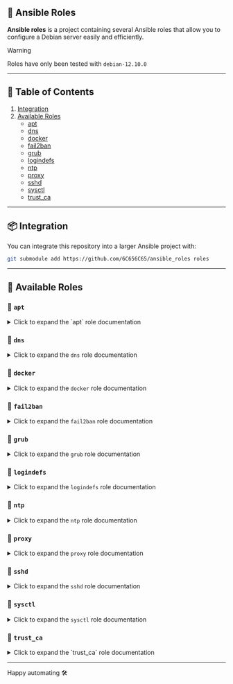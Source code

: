 ## 🚀 Ansible Roles

**Ansible roles** is a project containing several Ansible roles that allow you to configure a Debian server easily and efficiently.

> [!WARNING]
> Roles have only been tested with `debian-12.10.0`

---

## 📑 Table of Contents

1. [Integration](#-integration)
2. [Available Roles](#-available-roles)
   - [apt](#-apt)
   - [dns](#-dns)
   - [docker](#-docker)
   - [fail2ban](#-fail2ban)
   - [grub](#-grub)
   - [logindefs](#-logindefs)
   - [ntp](#-ntp)
   - [proxy](#-proxy)
   - [sshd](#-sshd)
   - [sysctl](#-sysctl)
   - [trust_ca](#-trust_ca)

---

## 📦 Integration

You can integrate this repository into a larger Ansible project with:

```bash
git submodule add https://github.com/6C656C65/ansible_roles roles
```

---

## 🔧 Available Roles

### 📄 `apt`

<details>
<summary>Click to expand the `apt` role documentation</summary>

Manages the installation and update of system packages using `apt`.

**✅ Features**

- Updates the `apt` package cache to ensure the latest package information.
- Upgrades all installed packages to the latest version.
- Installs a predefined set of system packages.
- Purges old packages that are no longer needed.

**📁 Structure**

```text
apt/
├── defaults/
│   └── main.yml
├── handlers/
│   └── main.yml
├── tasks/
│   └── main.yml
```

**⚙️ Defaults (`defaults/main.yml`)**

```yaml
packages_to_install:
  - "ntp"
  - "openssh-server"
  - "ca-certificates"
```

- `packages_to_install`: List of packages to be installed on the system. You can add additional packages to this list as needed.

**📋 Tasks**

- **Update apt package cache**: Updates the local package cache to ensure that the latest package versions are available.
- **Upgrade all packages**: Upgrades all installed packages to the latest version available.
- **Install required system packages**: Installs the packages specified in `packages_to_install`. This includes essential packages such as NTP, OpenSSH, and CA certificates.
  - This task triggers the handler `Purge old packages` to clean up obsolete packages after installation.

**🔁 Handlers**

- **Purge old packages**: Removes packages that are no longer needed (those marked for removal) by purging them from the system.

</details>

### 📄 `dns`

<details>
<summary>Click to expand the <code>dns</code> role documentation</summary>

Configures the DNS settings for the system, including the domain, search domains, and nameservers.

**✅ Features**

- Configures the `/etc/resolv.conf` file with domain, search, and nameserver settings.
- Restarts the networking service after DNS configuration changes.

**📁 Structure**

```text
dns/
├── defaults/
│   └── main.yml
├── handlers/
│   └── main.yml
├── tasks/
│   └── main.yml
```

**⚙️ Defaults (`defaults/main.yml`)**

```yaml
domain: local
search: local
nameserver: 10.0.0.254
```

- `domain`: The default DNS domain name.
- `search`: The domain search list.
- `nameserver`: The IP address of the DNS server.

**📋 Tasks**

- Copies the DNS configuration to `/etc/resolv.conf` with the values specified in `defaults/main.yml`.
- Notifies the `Restart networking service` handler to apply the changes.

**🔁 Handlers**

- `Restart networking service`: Restarts the networking service to apply the new DNS settings.

</details>

### 📄 `docker`

<details>
<summary>Click to expand the <code>docker</code> role documentation</summary>

Installs Docker and Docker Compose, configures proxy settings, and manages user access.

**✅ Features**

- Installs Docker and Docker Compose packages.
- Adds specified users to the `docker` group.
- Configures system-wide Docker proxy settings via systemd drop-in.
- Reloads systemd and restarts Docker when proxy settings change.

**📁 Structure**

```text
docker/
├── defaults/
│   └── main.yml
├── handlers/
│   └── main.yml
├── tasks/
│   └── main.yml
├── templates/
│   └── override.conf
```

**⚙️ Defaults (`defaults/main.yml`)**

```yaml
http_proxy: "http://proxy.company.com:3128"
https_proxy: "https://proxy.company.com:3128"
no_proxy: "localhost,127.0.0.1,10.0.0.0/16,192.168.0.0/16,172.16.0.0/12"

docker_users:
  - user
```

- `http_proxy`: Proxy server for HTTP traffic.
- `https_proxy`: Proxy server for HTTPS traffic.
- `no_proxy`: Comma-separated list of addresses that bypass the proxy.
- `docker_users`: List of users to add to the `docker` group.

**📋 Tasks**

- Installs `docker` and `docker-compose` using the system package manager.
- Adds each user listed in `docker_users` to the `docker` group.
- Creates the directory `/etc/systemd/system/docker.service.d` if it doesn't exist.
- Applies proxy settings by templating `override.conf`.
- Notifies handlers to reload systemd and restart Docker.

**🔁 Handlers**

- `Reload systemd`: Runs `systemctl daemon-reload` to apply service changes.
- `Restart docker`: Restarts the Docker service to apply updated configuration.

</details>

### 📄 `fail2ban`

<details>
<summary>Click to expand the <code>fail2ban</code> role documentation</summary>

Configures and installs Fail2Ban to protect the system against brute-force attacks and suspicious login attempts.

**✅ Features**

- Installs the Fail2Ban package from the system repository.
- Ensures jail.local exists as a safe copy of the default jail.conf.
- Prepares the system for further custom jail configurations.
- Sets correct file ownership and permissions for jail.local.

**📁 Structure**

```text
fail2ban/
├── defaults/
│   └── main.yml
├── handlers/
│   └── main.yml
├── tasks/
│   └── main.yml
```

**⚙️ Defaults (`defaults/main.yml`)**

```yaml
fail2ban_config_file: /etc/fail2ban/jail.local
fail2ban_source_file: /etc/fail2ban/jail.conf
```

- `fail2ban_config_file`: Path to the fail2ban configuration file to be used (usually jail.local).
- `fail2ban_source_file`: Default configuration file used as the template for jail.local.

**📋 Tasks**

- **Install Fail2Ban package**: Installs the fail2ban package using apt and ensures the package cache is up to date.
- **Ensure jail.local exists from default jail.conf**: Copies the default jail.conf file to jail.local to allow custom configuration while preserving upstream updates. File permissions are set to 0644 and owned by root.

**🔁 Handlers**

- `Restart fail2ban`: Restarts the Fail2Ban service when the configuration file is modified.

</details>

### 📄 `grub`

<details>
<summary>Click to expand the <code>grub</code> role documentation</summary>

Configures a GRUB password for boot-time protection and blacklists specific kernel modules to harden system security.

**✅ Features**

- Sets a `password_pbkdf2` in `/etc/grub.d/40_custom` to protect GRUB access.
- Regenerates GRUB configuration using `update-grub`.
- Blacklists USB storage and FireWire kernel modules for security.

**📁 Structure**

```text
grub/
├── defaults/
│   └── main.yml
├── tasks/
│   └── main.yml
```

**⚙️ Defaults (`defaults/main.yml`)**

```yaml
grub_password: "grub.pbkdf2.sha512.10000.929D04D84DD6906946D134E7A7FB1644DB5785B8B71B9900D5B45E01B50128E66486865B2222644ACAE29778CE61161AD6680470D827B508A61458C302C5B66C.ACD515811D6CC1948F6EF89FB58881EA3670583275D3014C510C5C6478B55046FF5DDDD7669FA56451D90680ACF4968891338BD1710CCBA653433BE7B4E313B0"
```

- `grub_password`: The PBKDF2 hash for the GRUB superuser password.
  - **Default password is** `changeme`
  - **⚠️ It is strongly recommended to change it.**

To generate a new GRUB password hash, use:

```bash
grub-mkpasswd-pbkdf2
```

**📋 Tasks**

- Inserts a GRUB `superuser` and `password_pbkdf2` block into `/etc/grub.d/40_custom`.
- Runs `update-grub` to apply the new GRUB configuration.
- Adds the following kernel modules to the blacklist:
  - `usb_storage`
  - `firewire_core`
  - `firewire_ohci`

</details>

### 📄 `logindefs`

<details>
<summary>Click to expand the <code>logindefs</code> role documentation</summary>

Manages the `/etc/login.defs` file to enforce system-wide login and password policies.

**✅ Features**

- Deploys a custom `/etc/login.defs` file using a Jinja2 template.
- Ensures correct permissions and ownership.

**📁 Structure**

```text
logindefs/
├── tasks/
│   └── main.yml
├── templates/
│   └── login.defs
```

**📋 Tasks**

- Uses a template (`login.defs`) to overwrite `/etc/login.defs`.
- Ensures the file is owned by `root:root` with read-only permissions (`0444`).

**📄 Template (`templates/login.defs`)**

The `login.defs` template should define system-wide settings for login, password expiration, UID/GID ranges, and other authentication parameters.

</details>

### 📄 `ntp`

<details>
<summary>Click to expand the <code>ntp</code> role documentation</summary>

Installs and configures an NTP (Network Time Protocol) server to synchronize the system time with a specified NTP server.

**✅ Features**

- Creates a log directory for the NTP service
- Copies a custom `ntp.conf` configuration file
- Restarts the NTP service after updating the configuration

**📁 Structure**

```text
ntp/
├── defaults/
│   └── main.yml
├── handlers/
│   └── main.yml
├── tasks/
│   └── main.yml
├── templates/
│   └── ntp.conf
```

**⚙️ Defaults (`defaults/main.yml`)**

```yaml
ntp_server: 10.0.0.254
```

- `ntp_server`: The NTP server address to synchronize the system time.

**📋 Tasks**

- Ensures the `/var/log/ntpsec` directory exists with the correct permissions
- Copies the `ntp.conf` file to `/etc/ntpsec/`
- Restarts the NTP service to apply configuration changes

**📝 Templates**

- `templates/ntp.conf`: A custom configuration file for the NTP service.

**🔁 Handlers**

- `Restart service`: Restarts the NTP service (`ntp`) after the configuration is updated.

**🔧 Requirements**

- The `ntp` or `ntpsec` service must be installed on the target machine.

</details>

### 📄 `proxy`

<details>
<summary>Click to expand the <code>proxy</code> role documentation</summary>

Configure system-wide and user-wide HTTP/HTTPS proxy settings for APT, environment variables, and shell configuration.

**✅ Features**

- Defines and applies HTTP/HTTPS proxy settings
- Cleans old or duplicate proxy entries
- Configures APT proxy in `/etc/apt/apt.conf.d/01proxy`
- Sets both global (`/etc/environment`) and user shell (`bashrc`) proxy variables

**📁 Structure**

```text
proxy/
├── defaults/
│   └── main.yml
├── tasks/
│   └── main.yml
```

**⚙️ Defaults (`defaults/main.yml`)**

```yaml
http_proxy: "http://proxy.company.com:3128"
https_proxy: "https://proxy.company.com:3128"
no_proxy: "localhost,127.0.0.1,10.0.0.0/16,192.168.0.0/16,172.16.0.0/12"
```

- `http_proxy`: HTTP proxy to use.
- `https_proxy`: HTTPS proxy to use.
- `no_proxy`: Comma-separated list of domains/IPs to exclude from proxying.

**📋 Tasks**

- Removes old proxy settings from `bashrc`, `/etc/environment`, and APT config
- Adds updated proxy configuration for APT
- Updates global `/etc/environment` with proxy variables
- Adds export lines in `/etc/bash.bashrc` for interactive shells

</details>

### 📄 `sshd`

<details>
<summary>Click to expand the <code>sshd</code> role documentation</summary>

Configure and customize the OpenSSH server (`sshd`) and enhance the login experience with an ASCII banner and system uptime.

**✅ Features**

- Custom dynamic ASCII MOTD using `art.txt`
- Overwrites default `sshd_config`
- Deletes static `/etc/motd`
- Only keeps the configured MOTD script
- Reloads SSH service automatically on changes

**📁 Structure**

```text
sshd/
├── defaults/
│   └── main.yml
├── files/
│   └── art.txt
├── handlers/
│   └── main.yml
├── tasks/
│   └── main.yml
├── templates/
│   ├── ascii_motd
│   └── sshd_config
```

**⚙️ Defaults (`defaults/main.yml`)**

```yaml
motd_ascii_file: "99-ascii"
```

- `motd_ascii_file`: Name of the MOTD script to generate.

**📂 Files**

- `files/art.txt`: ASCII art displayed on SSH login.

**📝 Templates**

- `templates/ascii_motd`: Bash script displayed on login with color + uptime.
- `templates/sshd_config`: SSH daemon configuration.

**📋 Tasks**

- Loads ASCII art from file
- Deploys custom MOTD and `sshd_config`
- Removes legacy MOTD files
- Notifies handler to restart SSHD if needed

**🔁 Handlers**

- `Restart sshd daemon`: Ensures SSH service is restarted after configuration updates.

**🔧 Requirements**

- OpenSSH server must be installed (`sshd`)

</details>

### 📄 `sysctl`

<details>
<summary>Click to expand the <code>sysctl</code> role documentation</summary>

Harden kernel networking and memory behavior using persistent sysctl rules for IPv4, IPv6, and core dump settings.

**✅ Features**

- Disables IPv6 and ICMP redirects
- Hardens IPv4 settings (source routing, martian logging, filters)
- Disables core dumps for better security
- Automatically reloads sysctl rules after changes

**📁 Structure**

```text
sysctl/
├── defaults/
│   └── main.yml
├── handlers/
│   └── main.yml
├── tasks/
│   └── main.yml
```

**⚙️ Defaults (`defaults/main.yml`)**

```yaml
sysctl_ipv6:
  - { name: net.ipv6.conf.all.accept_ra, value: "0" }
  ...
sysctl_ipv4:
  - { name: net.ipv4.conf.all.send_redirects, value: "0" }
  ...
sysctl_core_dump:
  - { name: fs.suid_dumpable, value: "0" }
```

- Define system-level kernel parameters for IPv6, IPv4, and core dumps.

**📋 Tasks**

- Applies all kernel parameters with `ansible.posix.sysctl`
- Uses structured defaults for readability and flexibility
- Notifies handler to reload all sysctl settings via `sysctl --system`

**🔁 Handlers**

- `Reload the sysctl configuration`: Ensures new sysctl values are applied system-wide.

**🔧 Requirements**

- `ansible.posix` collection must be installed
- System should support `sysctl --system` (common on systemd-based distributions)

</details>

### 📄 `trust_ca`

<details>
<summary>Click to expand the `trust_ca` role documentation</summary>

Manages the addition of custom Certificate Authorities (CAs) to the system's trusted CA store.

**✅ Features**

- Copies custom `.crt` certificates to `/usr/local/share/ca-certificates/`.
- Notifies the system to update CA certificates.
- Ensures correct file permissions and ownership for the certificates.

**📁 Structure**

```text
trust_ca/
├── files/
│   └── .gitkeep
├── handlers/
│   └── main.yml
├── tasks/
│   └── main.yml
```

**⚙️ Files (`files/)**

The `files/` directory contains the custom `.crt` files that will be added to the trusted CA store. 

**📋 Tasks**

- **Copy certificates**: Copies all `.crt` files from `files/` to `/usr/local/share/ca-certificates/`.
- **Notify CA update**: Triggers the update of the CA certificates.

**🔁 Handlers**

- **Updating CA certificates**: Runs the `update-ca-certificates` command to update the system's CA certificates.

</details>


---

Happy automating 🛠️